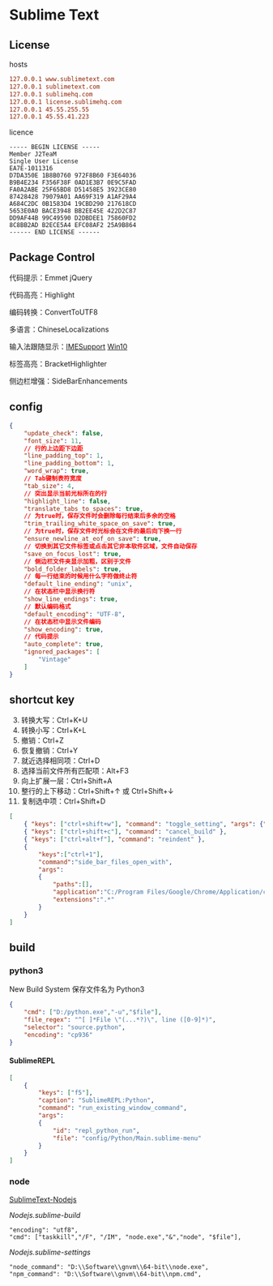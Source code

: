# Sublime Text

## License

hosts

```ini
127.0.0.1 www.sublimetext.com
127.0.0.1 sublimetext.com
127.0.0.1 sublimehq.com
127.0.0.1 license.sublimehq.com
127.0.0.1 45.55.255.55
127.0.0.1 45.55.41.223
```

licence

```
----- BEGIN LICENSE -----
Member J2TeaM
Single User License
EA7E-1011316
D7DA350E 1B8B0760 972F8B60 F3E64036
B9B4E234 F356F38F 0AD1E3B7 0E9C5FAD
FA0A2ABE 25F65BD8 D51458E5 3923CE80
87428428 79079A01 AA69F319 A1AF29A4
A684C2DC 0B1583D4 19CBD290 217618CD
5653E0A0 BACE3948 BB2EE45E 422D2C87
DD9AF44B 99C49590 D2DBDEE1 75860FD2
8C8BB2AD B2ECE5A4 EFC08AF2 25A9B864
------ END LICENSE ------
```

## Package Control

代码提示：Emmet jQuery

代码高亮：Highlight

编码转换：ConvertToUTF8

多语言：ChineseLocalizations

输入法跟随显示：[IMESupport](https://github.com/chikatoike/IMESupport)    [Win10](https://github.com/zcodes/IMESupport)

标签高亮：BracketHighlighter

侧边栏增强：SideBarEnhancements

## config

```json
{
    "update_check": false,
    "font_size": 11,
    // 行的上边距下边距
    "line_padding_top": 1,
    "line_padding_bottom": 1,
    "word_wrap": true,
    // Tab键制表符宽度
    "tab_size": 4,
    // 突出显示当前光标所在的行
    "highlight_line": false,
    "translate_tabs_to_spaces": true,
    // 为true时，保存文件时会删除每行结束后多余的空格
    "trim_trailing_white_space_on_save": true,
    // 为true时，保存文件时光标会在文件的最后向下换一行
    "ensure_newline_at_eof_on_save": true,
    // 切换到其它文件标签或点击其它非本软件区域，文件自动保存
    "save_on_focus_lost": true,
    // 侧边栏文件夹显示加粗，区别于文件
    "bold_folder_labels": true,
    // 每一行结束的时候用什么字符做终止符
    "default_line_ending": "unix",
    // 在状态栏中显示换行符
    "show_line_endings": true,
    // 默认编码格式
    "default_encoding": "UTF-8",
    // 在状态栏中显示文件编码
    "show_encoding": true,
    // 代码提示
    "auto_complete": true,
    "ignored_packages": [
        "Vintage"
    ]
}
```

## shortcut key

3. 转换大写：Ctrl+K+U
4. 转换小写：Ctrl+K+L
5. 撤销：Ctrl+Z
6. 恢复撤销：Ctrl+Y
7. 就近选择相同项：Ctrl+D
8. 选择当前文件所有匹配项：Alt+F3
9. 向上扩展一层：Ctrl+Shift+A
10. 整行的上下移动：Ctrl+Shift+↑ 或 Ctrl+Shift+↓
11. 复制选中项：Ctrl+Shift+D

```json
[
    { "keys": ["ctrl+shift+w"], "command": "toggle_setting", "args": {"setting": "word_wrap"}},
    { "keys": ["ctrl+shift+c"], "command": "cancel_build" },
    { "keys": ["ctrl+alt+f"], "command": "reindent" },
    {
        "keys":["ctrl+1"],
        "command":"side_bar_files_open_with",
        "args":
        {
            "paths":[],
            "application":"C:/Program Files/Google/Chrome/Application/chrome.exe",
            "extensions":".*"
        }
    }
]
```

## build

### python3

New Build System 保存文件名为 Python3

```json
{
    "cmd": ["D:/python.exe","-u","$file"],
    "file_regex": "^[ ]*File \"(...*?)\", line ([0-9]*)",
    "selector": "source.python",
    "encoding": "cp936"
}
```

#### SublimeREPL

```json
[
    {
        "keys": ["f5"],
        "caption": "SublimeREPL:Python",
        "command": "run_existing_window_command", 
        "args":
        {
            "id": "repl_python_run",
            "file": "config/Python/Main.sublime-menu"
        }
    }
]
```

### node

[SublimeText-Nodejs](https://github.com/tanepiper/SublimeText-Nodejs/archive/master.zip)

*Nodejs.sublime-build*

```
"encoding": "utf8",
"cmd": ["taskkill","/F", "/IM", "node.exe","&","node", "$file"],
```

*Nodejs.sublime-settings*

```
"node_command": "D:\\Software\\gnvm\\64-bit\\node.exe",
"npm_command": "D:\\Software\\gnvm\\64-bit\\npm.cmd",
```

